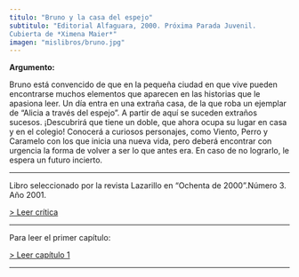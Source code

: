 ```yaml
---
titulo: "Bruno y la casa del espejo"
subtitulo: "Editorial Alfaguara, 2000. Próxima Parada Juvenil.Cubierta de *Ximena Maier*"
imagen: "mislibros/bruno.jpg"
---
```

 **Argumento:**

Bruno está convencido de que en la pequeña ciudad en que vive pueden encontrarse muchos elementos que aparecen en las historias que le apasiona leer. Un día entra en una extraña casa, de la que roba un ejemplar de “Alicia a través del espejo”. A partir de aquí se suceden extraños sucesos. ¡Descubrirá que tiene un doble, que ahora ocupa su lugar en casa y en el colegio! Conocerá a curiosos personajes, como Viento, Perro y Caramelo con los que inicia una nueva vida, pero deberá encontrar con urgencia la forma de volver a ser lo que antes era. En caso de no lograrlo, le espera un futuro incierto.

* * *

Libro seleccionado por la revista Lazarillo en “Ochenta de 2000”.Número 3. Año 2001.

[> Leer crítica](http:/ver/paraleer/Critica-Bruno)

* * *

Para leer el primer capítulo:

[> Leer capítulo 1](http:/ver/paraleer/Bruno-capitulo)

* * *
